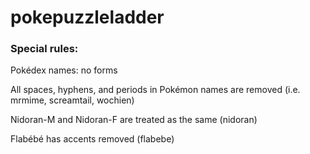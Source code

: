 # pokepuzzleladder

### Special rules:
Pokédex names: no forms

All spaces, hyphens, and periods in Pokémon names are removed (i.e. mrmime, screamtail, wochien)

Nidoran-M and Nidoran-F are treated as the same (nidoran)

Flabébé has accents removed (flabebe)

